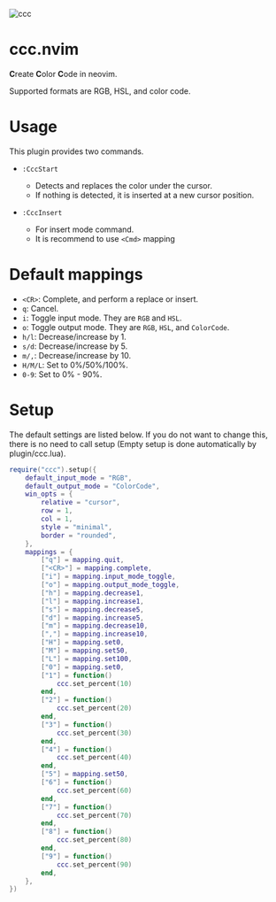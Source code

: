 ![ccc](https://user-images.githubusercontent.com/82267684/190044933-ab2c52af-4cba-4222-8d1f-8519af2c38e4.gif)

# ccc.nvim

**C**reate **C**olor **C**ode in neovim.

Supported formats are RGB, HSL, and color code.

# Usage

This plugin provides two commands.

- `:CccStart`
    - Detects and replaces the color under the cursor.
    - If nothing is detected, it is inserted at a new cursor position.

- `:CccInsert`
    - For insert mode command.
    - It is recommend to use `<Cmd>` mapping

# Default mappings

- `<CR>`: Complete, and perform a replace or insert.
- `q`: Cancel.
- `i`: Toggle input mode. They are `RGB` and `HSL`.
- `o`: Toggle output mode. They are `RGB`, `HSL`, and `ColorCode`.
- `h/l`: Decrease/increase by 1.
- `s/d`: Decrease/increase by 5.
- `m/,`: Decrease/increase by 10.
- `H/M/L`: Set to 0%/50%/100%.
- `0-9`: Set to 0% - 90%.

# Setup

The default settings are listed below.
If you do not want to change this, there is no need to call setup (Empty setup is done automatically by plugin/ccc.lua).

```lua
require("ccc").setup({
    default_input_mode = "RGB",
    default_output_mode = "ColorCode",
    win_opts = {
        relative = "cursor",
        row = 1,
        col = 1,
        style = "minimal",
        border = "rounded",
    },
    mappings = {
        ["q"] = mapping.quit,
        ["<CR>"] = mapping.complete,
        ["i"] = mapping.input_mode_toggle,
        ["o"] = mapping.output_mode_toggle,
        ["h"] = mapping.decrease1,
        ["l"] = mapping.increase1,
        ["s"] = mapping.decrease5,
        ["d"] = mapping.increase5,
        ["m"] = mapping.decrease10,
        [","] = mapping.increase10,
        ["H"] = mapping.set0,
        ["M"] = mapping.set50,
        ["L"] = mapping.set100,
        ["0"] = mapping.set0,
        ["1"] = function()
            ccc.set_percent(10)
        end,
        ["2"] = function()
            ccc.set_percent(20)
        end,
        ["3"] = function()
            ccc.set_percent(30)
        end,
        ["4"] = function()
            ccc.set_percent(40)
        end,
        ["5"] = mapping.set50,
        ["6"] = function()
            ccc.set_percent(60)
        end,
        ["7"] = function()
            ccc.set_percent(70)
        end,
        ["8"] = function()
            ccc.set_percent(80)
        end,
        ["9"] = function()
            ccc.set_percent(90)
        end,
    },
})
```
